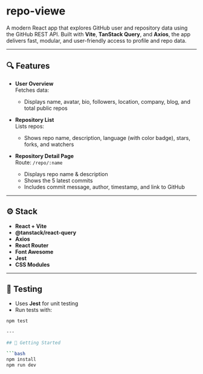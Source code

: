# repo-viewe
A modern React app that explores GitHub user and repository data using the GitHub REST API. Built with **Vite**, **TanStack Query**, and **Axios**, the app delivers fast, modular, and user-friendly access to profile and repo data.

---

## 🔍 Features

- **User Overview**  
  Fetches data:
  - Displays name, avatar, bio, followers, location, company, blog, and total public repos

- **Repository List**  
  Lists repos:
  - Shows repo name, description, language (with color badge), stars, forks, and watchers

- **Repository Detail Page**  
  Route: `/repo/:name`
  - Displays repo name & description
  - Shows the 5 latest commits 
  - Includes commit message, author, timestamp, and link to GitHub

---

## ⚙️ Stack

- **React + Vite**
- **@tanstack/react-query**
- **Axios**
- **React Router**
- **Font Awesome**
- **Jest**
- **CSS Modules**

---

## 🧪 Testing

- Uses **Jest** for unit testing
- Run tests with:

```bash
npm test

---

## 🚀 Getting Started

```bash
npm install
npm run dev


